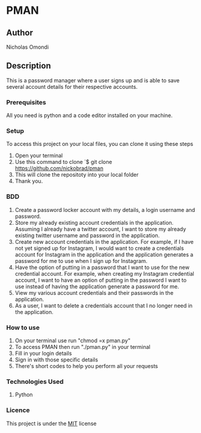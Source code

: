 # PMAN
## Author
Nicholas Omondi
## Description
This is a password manager where a user signs up and is able to save several account details for their respective accounts.
### Prerequisites
All you need is python and a code editor installed on your machine.
### Setup
To access this project on your local files, you can clone it using these steps
1. Open your terminal
2. Use this command to clone `$ git clone https://github.com/nickobrad/pman
3. This will clone the repositoty into your local folder
4. Thank you.
### BDD
1. Create a password locker account with my details, a login username and password.
2. Store my already existing account credentials in the application. Assuming I already have a twitter account, I want to store my already existing twitter username and password in the application.
3. Create new account credentials in the application. For example, if I have not yet signed up for Instagram, I would want to create a credentials account for Instagram in the application and the application generates a password for me to use when I sign up for Instagram.
4. Have the option of putting in a password that I want to use for the new credential account. For example, when creating my Instagram credential account, I want to have an option of putting in the password I want to use instead of having the application generate a password for me.
5. View my various account credentials and their passwords in the application.
6. As a user, I want to delete a credentials account that I no longer need in the application.
### How to use
1. On your terminal use run "chmod =x pman.py"
2. To access PMAN then run "./pman.py" in your terminal
3. Fill in your login details
4. Sign in with those specific details
5. There's short codes to help you perform all your requests
### Technologies Used
1. Python
### Licence
This project is under the  [MIT](LICENSE) license